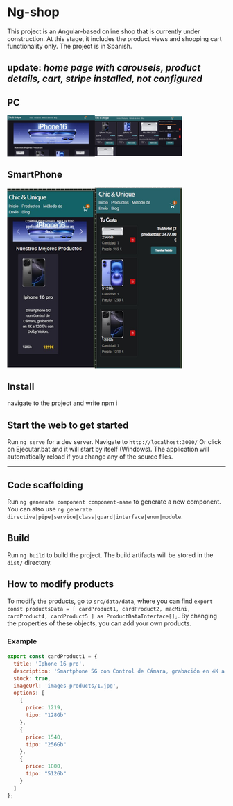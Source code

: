 # Ng-shop

This project is an Angular-based online shop that is currently under construction. At this stage, it includes the product views and shopping cart functionality only. 
The project is in Spanish.

## **update:** *home page with carousels, product details, cart, stripe installed, not configured*

## PC


<div style="display: flex; align-items: center; width: 100%;">
  <img src="public/screenshots/4.jpg" alt="Home" style="width: 40%;">
  <img src="public/screenshots/2.jpg" alt="Products" style="width: 40%;">
</div>

## SmartPhone

<div style="display: flex; align-items: center; width: 100%;">
  <img src="public/screenshots/2a.jpg" alt="Home" style="width: 40%;">
  <img src="public/screenshots/1a.jpg" alt="Products" style="width: 40%;">
</div>

## Install

navigate to the project and write npm i

## Start the web to get started

Run `ng serve` for a dev server. Navigate to `http://localhost:3000/` Or click on Ejecutar.bat and it will start by itself (Windows).
The application will automatically reload if you change any of the source files.

--------------------------------------------------

## Code scaffolding

Run `ng generate component component-name` to generate a new component. You can also use `ng generate directive|pipe|service|class|guard|interface|enum|module`.

## Build

Run `ng build` to build the project. The build artifacts will be stored in the `dist/` directory.

## How to modify products

To modify the products, go to `src/data/data`, where you can find `export const productsData = [ cardProduct1, cardProduct2, macMini, cardProduct4, cardProduct5 ] as ProductDataInterface[];`. By changing the properties of these objects, you can add your own products.

### Example

```javascript
export const cardProduct1 = {
  title: 'Iphone 16 pro',
  description: 'Smartphone 5G con Control de Cámara, grabación en 4K a 120 f/s con Dolby Vision.',
  stock: true,
  imageUrl: 'images-products/1.jpg',
  options: [
    {
      price: 1219, 
      tipo: "128Gb"
    },
    {
      price: 1540,  
      tipo: "256Gb"
    },
    {
      price: 1800,  
      tipo: "512Gb"
    }
  ]
};

